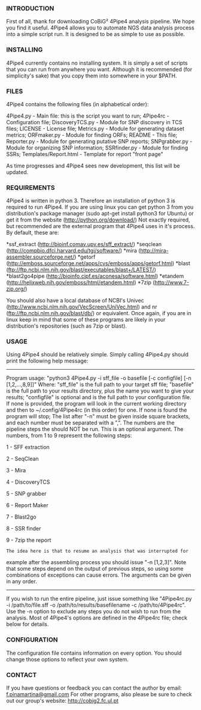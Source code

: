 ### INTRODUCTION

First of all, thank for downloading CoBiG² 4Pipe4 analysis pipeline. We hope you find it useful.
4Pipe4 allows you to automate NGS data analysis process into a simple script run. It is designed to be as simple to use as possible. 

### INSTALLING

4Pipe4 currently contains no installing system. It is simply a set of scripts that you can run from anywhere you want. Although it is recommended (for simplicity's sake) that you copy them into somewhere in your $PATH.

### FILES

4Pipe4 contains the following files (in alphabetical order):

4Pipe4.py - Main file: this is the script you want to run;
4Pipe4rc - Configuration file;
DiscoveryTCS.py - Module for SNP discovery in TCS files;
LICENSE - License file;
Metrics.py - Module for generating dataset metrics;
ORFmaker.py - Module for finding ORFs;
README - This file;
Reporter.py - Module for generating putative SNP reports;
SNPgrabber.py - Module for organizing SNP information;
SSRfinder.py - Module for finding SSRs;
Templates/Report.html - Template for report "front page"

As time progresses and 4Pipe4 sees new development, this list will be updated.

### REQUIREMENTS

4Pipe4 is written in python 3. Therefore an installation of python 3 is required to run 4Pipe4. If you are using linux you can get python 3 from you distribution's package manager (sudo apt-get install python3 for Ubuntu) or get it from the website (http://python.org/download/)
Not exactly required, but recommended are the external program that 4Pipe4 uses in it's process. By default, these are:

*ssf_extract (http://bioinf.comav.upv.es/sff_extract/)
*seqclean (http://compbio.dfci.harvard.edu/tgi/software/)
*mira (http://mira-assembler.sourceforge.net/)
*getorf (http://emboss.sourceforge.net/apps/cvs/emboss/apps/getorf.html)
*blast (ftp://ftp.ncbi.nlm.nih.gov/blast/executables/blast+/LATEST/)
*blast2go4pipe (http://bioinfo.cipf.es/aconesa/software.html)
*etandem (http://helixweb.nih.gov/emboss/html/etandem.html)
*7zip (http://www.7-zip.org/)

You should also have a local database of NCBI's Univec (http://www.ncbi.nlm.nih.gov/VecScreen/UniVec.html) and nr (ftp://ftp.ncbi.nlm.nih.gov/blast/db/) or equivalent.
Once again, if you are in linux keep in mind that some of these programs are likely in your distribution's repositories (such as 7zip or blast).

### USAGE

Using 4Pipe4 should be relatively simple. Simply calling 4Pipe4.py should print the following help message:

--------------------------------------------
Program usage:
    "python3 4Pipe4.py -i sff_file -o basefile [-c configfile] [-n [1,2,...,8,9]]"
    Where:
    "sff_file" is the full path to your target sff file;
    "basefile" is the full path to your results directory, plus the name you 
want to give your results;
    "configfile" is optional and is the full path to your configuration file.
If none is provided, the program will look in the current working directory and 
then to ~/.config/4Pipe4rc (in this order) for one. If none is found the 
program will stop;
    The list after "-n" must be given inside square brackets, and each number 
must be separated with a ",". The numbers are the pipeline steps the should NOT 
be run. This is an optional argument. The numbers, from 1 to 9 represent the 
following steps:

1 - SFF extraction
    
2 - SeqClean
    
3 - Mira
    
4 - DiscoveryTCS
    
5 - SNP grabber
    
6 - Report Maker
    
7 - Blast2go
    
8 - SSR finder
    
9 - 7zip the report
    
    The idea here is that to resume an analysis that was interrupted for 
example after the assembling process you should issue "-n [1,2,3]". Note that 
some steps depend on the output of previous steps, so using some combinations 
of exceptions can cause errors.
    The arguments can be given in any order.

--------------------------------------------

If you wish to run the entire pipeline, just issue something like "4Pipe4rc.py -i /path/to/file.sff -o /path/to/results/basefilename -c /path/to/4Pipe4rc".
Use the -n option to exclude any steps you do not wish to run from the analysis.
Most of 4Pipe4's options are defined in the 4Pipe4rc file; check below for details.

### CONFIGURATION

The configuration file contains information on every option. You should change those options to reflect your own system.

### CONTACT

If you have questions or feedback you can contact the author by email: f.pinamartina@gmail.com
For other programs, also please be sure to check out our group's website: http://cobig2.fc.ul.pt
